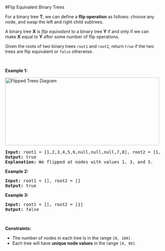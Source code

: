 #Flip Equivalent Binary Trees
<p>For a binary tree <strong>T</strong>, we can define a <strong>flip operation</strong> as follows: choose any node, and swap the left and right child subtrees.</p>
<p>A binary tree <strong>X</strong> is <em>flip equivalent</em> to a binary tree <strong>Y</strong> if and only if we can make <strong>X</strong> equal to <strong>Y</strong> after some number of flip operations.</p>
<p>Given the roots of two binary trees <code>root1</code> and <code>root2</code>, return <code>true</code> if the two trees are flip equivalent or <code>false</code> otherwise.</p>
<p> </p>
<p><strong class="example">Example 1:</strong></p>
<img alt="Flipped Trees Diagram" src="https://assets.leetcode.com/uploads/2018/11/29/tree_ex.png" style="width:500px;height:220px"/>
<pre><strong>Input:</strong> root1 = [1,2,3,4,5,6,null,null,null,7,8], root2 = [1,3,2,null,6,4,5,null,null,null,null,8,7]
<strong>Output:</strong> true
<strong>Explanation: </strong>We flipped at nodes with values 1, 3, and 5.
</pre>
<p><strong class="example">Example 2:</strong></p>
<pre><strong>Input:</strong> root1 = [], root2 = []
<strong>Output:</strong> true
</pre>
<p><strong class="example">Example 3:</strong></p>
<pre><strong>Input:</strong> root1 = [], root2 = [1]
<strong>Output:</strong> false
</pre>
<p> </p>
<p><strong>Constraints:</strong></p>
<ul>
<li>The number of nodes in each tree is in the range <code>[0, 100]</code>.</li>
<li>Each tree will have <strong>unique node values</strong> in the range <code>[0, 99]</code>.</li>
</ul>

